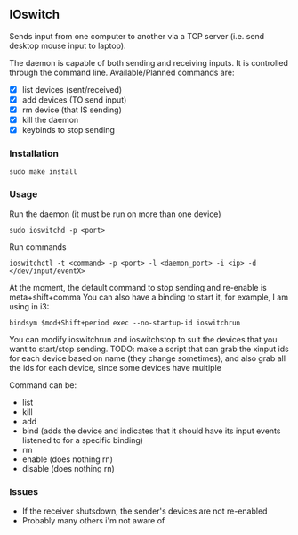 ## IOswitch

Sends input from one computer to another via a TCP server (i.e. send desktop mouse input to laptop).

The daemon is capable of both sending and receiving inputs. It is controlled through the command line.
Available/Planned commands are:
- [x] list devices (sent/received)
- [x] add devices (TO send input)
- [x] rm device (that IS sending)
- [x] kill the daemon
- [x] keybinds to stop sending

### Installation
```
sudo make install
```

### Usage

Run the daemon (it must be run on more than one device)
```
sudo ioswitchd -p <port>
```

Run commands
```
ioswitchctl -t <command> -p <port> -l <daemon_port> -i <ip> -d </dev/input/eventX>
```

At the moment, the default command to stop sending and re-enable is meta+shift+comma
You can also have a binding to start it, for example, I am using in i3:
```
bindsym $mod+Shift+period exec --no-startup-id ioswitchrun
```
You can modify ioswitchrun and ioswitchstop to suit the devices that you want to start/stop sending.
TODO: make a script that can grab the xinput ids for each device based on name (they change sometimes), and also grab all the ids for each device, since some devices have multiple

Command can be:
- list
- kill
- add
- bind (adds the device and indicates that it should have its input events listened to for a specific binding)
- rm
- enable (does nothing rn)
- disable (does nothing rn)


### Issues
- If the receiver shutsdown, the sender's devices are not re-enabled
- Probably many others i'm not aware of
